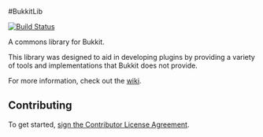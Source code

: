 #BukkitLib

<!--[![Build Status](https://travis-ci.org/Pravian/BukkitLib.png?branch=master)](https://travis-ci.org/Pravian/BukkitLib)-->
[![Build Status](https://drone.io/github.com/Pravian/BukkitLib/status.png)](https://drone.io/github.com/Pravian/BukkitLib/latest)

A commons library for Bukkit.

This library was designed to aid in developing plugins by providing a variety of tools and implementations that Bukkit does not provide.

For more information, check out the [wiki](https://github.com/Pravian/BukkitLib/wiki).

## Contributing
To get started, <a href="https://www.clahub.com/agreements/Pravian/BukkitLib">sign the Contributor License Agreement</a>.
